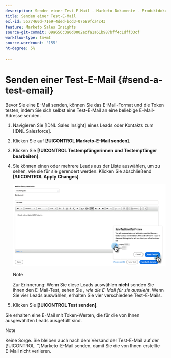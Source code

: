 ```yaml
---
description: Senden einer Test-E-Mail - Marketo-Dokumente - Produktdokumentation
title: Senden einer Test-E-Mail
exl-id: 5577460d-71e9-4ded-bcd3-07689fca4c43
feature: Marketo Sales Insights
source-git-commit: 09a656c3a0d0002edfa1a61b987bff4c1dff33cf
workflow-type: tm+mt
source-wordcount: '155'
ht-degree: 5%

---
```


# Senden einer Test-E-Mail {#send-a-test-email}

Bevor Sie eine E-Mail senden, können Sie das E-Mail-Format und die Token testen, indem Sie sich selbst eine Test-E-Mail an eine beliebige E-Mail-Adresse senden.

1. Navigieren Sie [!DNL Sales Insight] eines Leads oder Kontakts zum [!DNL Salesforce].

1. Klicken Sie auf **[!UICONTROL Marketo-E-Mail senden]**.

1. Klicken Sie **[!UICONTROL Testempfängerinnen und Testempfänger bearbeiten]**.

1. Sie können einen oder mehrere Leads aus der Liste auswählen, um zu sehen, wie sie für sie gerendert werden. Klicken Sie abschließend **[!UICONTROL Apply Changes]**.

   ![](assets/send-a-test-email-1.png)

   >[!NOTE]
   >
   >Zur Erinnerung: Wenn Sie diese Leads auswählen **nicht** senden Sie ihnen den E-Mail-Test, sehen Sie _, wie die E-Mail für sie aussieht_. Wenn Sie vier Leads auswählen, erhalten Sie vier verschiedene Test-E-Mails.

1. Klicken Sie **[!UICONTROL Test senden]**.

Sie erhalten eine E-Mail mit Token-Werten, die für die von Ihnen ausgewählten Leads ausgefüllt sind.

>[!NOTE]
>
>Keine Sorge. Sie bleiben auch nach dem Versand der Test-E-Mail auf der [!UICONTROL &#x200B; &quot;]Marketo-E-Mail senden, damit Sie die von Ihnen erstellte E-Mail nicht verlieren.
